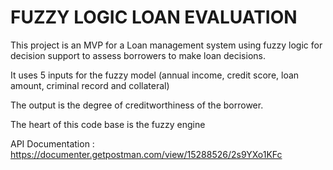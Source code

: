 # FUZZY LOGIC LOAN EVALUATION

This project is an MVP for a Loan management system using fuzzy logic for decision support to assess borrowers to make loan decisions. 

It uses 5 inputs for the fuzzy model (annual income, credit score, loan amount, criminal record and collateral) 

The output is the degree of creditworthiness of the borrower.

The heart of this code base is the fuzzy engine

API Documentation : https://documenter.getpostman.com/view/15288526/2s9YXo1KFc
